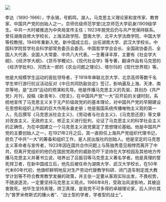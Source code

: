 ![](https://s2.loli.net/2022/08/31/mlpujROGTbzPs2X.png)

李达（1890-1966），字永锡，号鹤鸣，湖人。马克思主义理论家和宣传家、教育家、中国共产党的创始人之一。京师优级师范学堂(北京师范大学前身)1909级学生。中共一大时被推选为中央局宣传主任；1923年脱党后仍与共产党保持联系。曾任湖南自修大学校长，上海法政学院、暨南大学、北平大学法商学院、中国大学等校教授。1949年重新入党。新中国成立后，出任湖南大学、武汉大学校长。中国科学院哲学社会科学部常务委员会委员、中国哲学学会会长、全国政协委员、全国人大代表、全国人大常委、中共八大代表。一生著译丰厚，主要有《社会学大纲》、《经济学大纲》、《货币学概论》、《现代社会学》等专著，翻译作品有马克思的《经济学批判》、河西太一郎的《农业问题之理论》、塔尔玛的《现代世界观》等。

他是大规模学生运动的首批领导者，于1918年串联北京大学、北京高师等数千名学生举行游行抗议活动反对《中日共同防敌协定》签订，影响遍及上海、天津、南京等地，是“五四”运动的预演和先导。他是传播马克思主义的先驱，其创办《共产党》月刊，投稿《新青年》、《短言》，在中国共产党“一大”召开前的关键时刻，系统地宣传了马克思主义关于无产阶级政党的的基本理论，对中国共产党的早期建设在思想和组织上所起的巨大作用永垂史册；他是我国系统传播唯物主义观的第一人，先后撰写《马克思派社会主义》、《劳动者与社会主义》、《马克思还原》等文章对改良主义、无政府主义、修正主义进行批判，论证了马克思主义的科学社会主义的正确性，为在中国建立一个马克思主义政党奠定了思想理论基础。他是中国共产党的主要创始人之一，在1921年2月之后，其一直担任上海共产党组织代理书记，担负了中共“一大”的筹备和组织工作，是人民出版社的创始人。他是坚定的马克思主义革命者与宣传者，1923年因在国共合作问题上与陈独秀意见相悖而离开了中共，但离开党组织的他仍在国民党政府的威胁恐吓下坚持在大学校园及其他地方传播马克思主义并著书立说，培养出了吕振羽等马克思主义著名学者。他是真理的誓死捍卫者，在新中国成立后，他先后被任命为湖南大学、武汉大学校长，在50年代末60年代初，他旗帜鲜明地反对生产劳动代替教学科研、闭门造车制定庞大教学计划等不符合教育教学发展的政策，并主张一定要从客观实际出发，不畏权势，不随波逐流，一定要坚持马克思主义观点。1966年8月，受政治风波影响，其被迫害致死。他毕生坚持真理，捍卫真理，是我党不可多得的卓越理论家，后人评价其为“普罗米修斯式的播火者”、“战士型的学者，学者型的战士”。